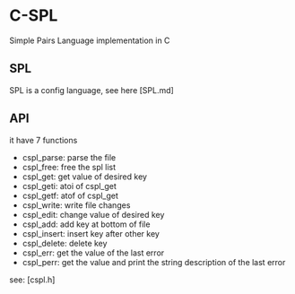 # C-SPL

Simple Pairs Language implementation in C

## SPL

SPL is a config language, see here [SPL.md]

## API

it have 7 functions
- cspl\_parse: parse the file
- cspl\_free: free the spl list
- cspl\_get: get value of desired key
- cspl\_geti: atoi of cspl\_get
- cspl\_getf: atof of cspl\_get
- cspl\_write: write file changes
- cspl\_edit: change value of desired key
- cspl\_add: add key at bottom of file
- cspl\_insert: insert key after other key
- cspl\_delete: delete key
- cspl\_err: get the value of the last error
- cspl\_perr: get the value and print the string description of the last error

see: [cspl.h]
